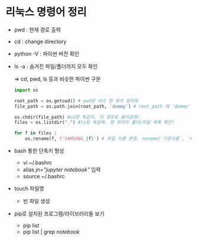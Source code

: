 # 리눅스 명령어 정리

* pwd : 현재 경로 출력

* cd : change directory

* python -V : 파이썬 버전 확인 

* ls -a : 숨겨진 파일/폴더까지 모두 확인

  => cd, pwd, ls 등과 비슷한 파이썬 구문

  ```python
  import os
  
  root_path = os.getcwd() # pwd랑 비슷 현 위치 알려줘
  file_path = os.path.join(root_path, 'dummy') # root_path 에 'dummy' 붙여줘!
  
  os.chdir(file_path) #cd랑 똑같아. 이 경로로 들어갈래!
  files = os.listdir(".") #ls랑 똑같애. 현 위치의 폴더/파일 목록 확인!
  
  for f in files : 
      os.rename(f, f'SAMSUNG_{f}') # 파일 이름 변경. rename('기존이름', '바뀔 이름')
  ```

  

* bash 통한 단축키 형성
  * vi ~/.bashrc
  * alias *jn="jupyter notebook"* 입력
  * source ~/.bashrc

* touch 파일명
  * 빈 파일 생성

* pip로 설치된 프로그램/라이브러리들 보기
  * pip list
  * pip list | grep *notebook*